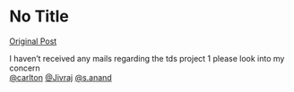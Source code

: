 # No Title

[Original Post](https://discourse.onlinedegree.iitm.ac.in/t/171141/73)

<p>I haven’t received any mails regarding the tds project 1 please look into my concern<br>
<a class="mention" href="/u/carlton">@carlton</a> <a class="mention" href="/u/jivraj">@Jivraj</a> <a class="mention" href="/u/s.anand">@s.anand</a></p>